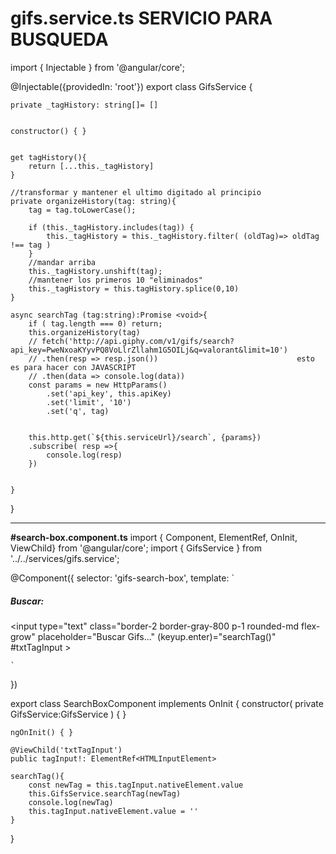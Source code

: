 # gifs.service.ts      SERVICIO PARA BUSQUEDA
import { Injectable } from '@angular/core';

@Injectable({providedIn: 'root'})
export class GifsService {

    private _tagHistory: string[]= []


    constructor() { }
    

    get tagHistory(){
        return [...this._tagHistory]
    }
    
    //transformar y mantener el ultimo digitado al principio
    private organizeHistory(tag: string){
        tag = tag.toLowerCase();

        if (this._tagHistory.includes(tag)) {
            this._tagHistory = this._tagHistory.filter( (oldTag)=> oldTag !== tag )
        }
        //mandar arriba
        this._tagHistory.unshift(tag);
        //mantener los primeros 10 "eliminados"
        this._tagHistory = this.tagHistory.splice(0,10)
    }

    async searchTag (tag:string):Promise <void>{
        if ( tag.length === 0) return;
        this.organizeHistory(tag)
        // fetch('http://api.giphy.com/v1/gifs/search?api_key=PweNxoaKYyvPQ8VoLlrZllahm1G5OILj&q=valorant&limit=10')
        // .then(resp => resp.json())                               esto es para hacer con JAVASCRIPT
        // .then(data => console.log(data))
        const params = new HttpParams()
            .set('api_key', this.apiKey)
            .set('limit', '10')
            .set('q', tag)


        this.http.get(`${this.serviceUrl}/search`, {params})
        .subscribe( resp =>{
            console.log(resp)
        })
        

    }

}


****************************************

**#search-box.component.ts**
import { Component, ElementRef, OnInit, ViewChild} from '@angular/core';
import { GifsService } from '../../services/gifs.service';

@Component({
    selector: 'gifs-search-box',
    template: `
        <div class="flex flex-col p-2 m-2 w-full">
        <h5>Buscar: </h5>
        <input type="text"
            class="border-2 border-gray-800 p-1 rounded-md flex-grow"
            placeholder="Buscar Gifs..." 
            (keyup.enter)="searchTag()"
            #txtTagInput
        >
        </div>

    `
})

export class SearchBoxComponent implements OnInit {
    constructor( private GifsService:GifsService ) { }

    ngOnInit() { }

    @ViewChild('txtTagInput')
    public tagInput!: ElementRef<HTMLInputElement>

    searchTag(){
        const newTag = this.tagInput.nativeElement.value
        this.GifsService.searchTag(newTag)
        console.log(newTag)
        this.tagInput.nativeElement.value = ''
    }

}
